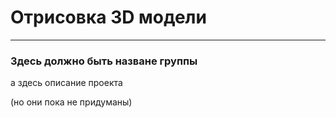 # Отрисовка 3D модели

***
### Здесь должно быть назване группы

а здесь описание проекта

(но они пока не придуманы)
